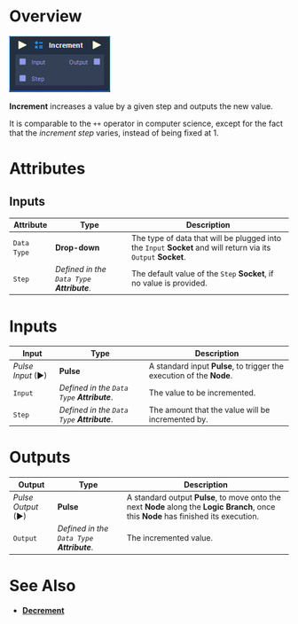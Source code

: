 # Overview

![The Increment Node.](../../.gitbook/assets/node-increment.png)

**Increment** increases a value by a given step and outputs the new value.

 It is comparable to the `++` operator in computer science, except for the fact that the *increment step* varies, instead of being fixed at 1.

# Attributes

## Inputs

|Attribute|Type|Description|
|---|---|---|
|`Data Type`|**Drop-down**|The type of data that will be plugged into the `Input` **Socket** and will return via its `Output` **Socket**.|
|`Step`|*Defined in the `Data Type` **Attribute***.|The default value of the `Step` **Socket**, if no value is provided.|

# Inputs

|Input|Type|Description|
|---|---|---|
|*Pulse Input* (►)|**Pulse**|A standard input **Pulse**, to trigger the execution of the **Node**.|
|`Input`|*Defined in the `Data Type` **Attribute***.|The value to be incremented.|
|`Step`|*Defined in the `Data Type` **Attribute***.|The amount that the value will be incremented by.|

# Outputs

|Output|Type|Description|
|---|---|---|
|*Pulse Output* (►)|**Pulse**|A standard output **Pulse**, to move onto the next **Node** along the **Logic Branch**, once this **Node** has finished its execution.|
|`Output`|*Defined in the `Data Type` **Attribute***.|The incremented value.|

# See Also

* [**Decrement**](decrement.md)